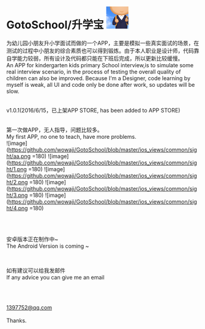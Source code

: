 # GotoSchool/升学宝 ![image](https://github.com/wowaji/GotoSchool/blob/master/ios/GotoSchool/Images.xcassets/AppIcon.appiconset/Icon-29%402x.png)

为幼儿园小朋友升小学面试而做的一个APP，主要是模拟一些真实面试的场景，在测试的过程中小朋友的综合素质也可以得到锻炼。由于本人职业是设计师，代码靠自学能力较弱，所有设计及代码都只能在下班后完成，所以更新比较缓慢。   <br /> 
An APP for kindergarten kids primary School interview,is to simulate some real interview scenario, in the process of testing the overall quality of children can also be improved. Because I'm a Designer, code learning by myself is weak, all UI and code only be done after work, so updates will be slow.   <br /> 

<br /> 
v1.0.1(2016/6/15，已上架APP STORE, has been added to APP STORE)   <br /> 
   <br /> 

第一次做APP，无人指导，问题比较多。   <br /> 
My first APP, no one to teach, have more problems.   <br /> 
![image](https://github.com/wowaji/GotoSchool/blob/master/ios_views/common/sight/aa.png =180)
![image](https://github.com/wowaji/GotoSchool/blob/master/ios_views/common/sight/1.png =180)
![image](https://github.com/wowaji/GotoSchool/blob/master/ios_views/common/sight/2.png =180)
![image](https://github.com/wowaji/GotoSchool/blob/master/ios_views/common/sight/3.png =180)
![image](https://github.com/wowaji/GotoSchool/blob/master/ios_views/common/sight/4.png =180)



<br /> 
<br /> 



安卓版本正在制作中~     <br /> 
The Android Version is coming ~     <br /> 


<br /> 




如有建议可以给我发邮件     <br /> 
If any advice you can give me an email     <br /> 

<br /> 
<br /> 

1397752@qq.com   
<br /> 
Thanks.

